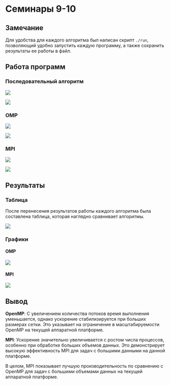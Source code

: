 # Семинары 9-10

## Замечание

Для удобства для каждого алгоритма был написан скрипт `./run`, позволяющий удобно запустить каждую программу, а также сохранить результаты ее работы в файл.

## Работа программ

### Последовательный алгоритм

![](assets/demo_seq.png)

![](assets/results_seq.png)

### OMP

![](assets/demo_omp.png)

![](assets/results_omp.png)

### MPI

![](assets/demo_mpi.png)

![](assets/results_mpi.png)

## Результаты

### Таблица

После перенесения результатов работы каждого алгоритма была составлена таблица, которая наглядно сравнивает алгоритмы.

![](assets/table.png)

### Графики

#### OMP

![](assets/charts_omp.png)

#### MPI

![](assets/charts_mpi.png)

## Вывод

**OpenMP**: С увеличением количества потоков время выполнения уменьшается, однако ускорение стабилизируется при больших размерах сетки. Это указывает на ограничение в масштабируемости OpenMP на текущей аппаратной платформе.


**MPI**: Ускорение значительно увеличивается с ростом числа процессов, особенно при обработке больших объемов данных. Это демонстрирует высокую эффективность MPI для задач с большими данными на данной платформе.


В целом, MPI показывает лучшую производительность по сравнению с OpenMP для задач с большими объемами данных на текущей аппаратной платформе.